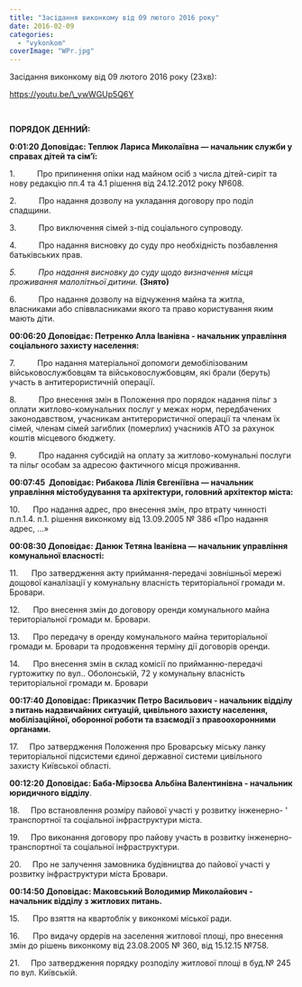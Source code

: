 ```yaml
---
title: "Засідання виконкому від 09 лютого 2016 року"
date: 2016-02-09
categories: 
  - "vykonkom"
coverImage: "WPr.jpg"
---
```


Засідання виконкому від 09 лютого 2016 року (23хв):<!--more-->

https://youtu.be/\_ywWGUp5Q6Y

 

**ПОРЯДОК ДЕННИЙ:**

**0:01:20 Доповідає: Теплюк Лариса Миколаївна — начальник служби у справах дітей та сім’ї:**

1.          Про припинення опіки над майном осіб з числа дітей-сиріт та нову редакцію пп.4 та 4.1 рішення від 24.12.2012 року №608.

2.          Про надання дозволу на укладання договору про поділ спадщини.

3.          Про виключення сімей з-під соціального супроводу.

4.          Про надання висновку до суду про необхідність позбавлення батьківських прав.

_5.          Про надання висновку до суду щодо визначення місця проживання малолітньої дитини._ **(Знято)**

6.          Про надання дозволу на відчуження майна та житла, власниками або співвласниками якого та право користування яким мають діти.

**00:06:20 Доповідає: Петренко Алла Іванівна - начальник управління соціального захисту населення:**

7.          Про надання матеріальної допомоги демобілізованим військовослужбовцям та військовослужбовцям, які брали (беруть) участь в антитерористичній операції.

8.          Про внесення змін в Положення про порядок надання пільг з оплати житлово-комунальних послуг у межах норм, передбачених законодавством, учасникам антитерористичної операції та членам їх сімей, членам сімей загиблих (померлих) учасників АТО за рахунок коштів місцевого бюджету.

9.          Про надання субсидій на оплату за житлово-комунальні послуги та пільг особам за адресою фактичного місця проживання.

**00:07:45  Доповідає: Рибакова Лілія Євгеніївна — начальник управління містобудування та архітектури, головний архітектор міста:**

10.      Про надання адрес, про внесення змін, про втрату чинності п.п.1.4. п.1. рішення виконкому від 13.09.2005 № 386 «Про надання адрес, ...»

**00:08:30 Доповідає: Данюк Тетяна Іванівна — начальник управління комунальної власності:**

11.      Про затвердження акту приймання-передачі зовнішньої мережі дощової каналізації у комунальну власність територіальної громади м. Бровари.

12.      Про внесення змін до договору оренди комунального майна територіальної громади м. Бровари.

13.      Про передачу в оренду комунального майна територіальної громади м. Бровари та продовження терміну дії договорів оренди.

14.      Про внесення змін в склад комісії по прийманню-передачі гуртожитку по вул.. Оболонській, 72 у комунальну власність територіальної громади м. Бровари

**00:17:40 Доповідає: Приказчик Петро Васильович - начальник відділу з питань надзвичайних ситуацій, цивільного захисту населення, мобілізаційної, оборонної роботи та взаємодії з правоохоронними органами.**

17.     Про затвердження Положення про Броварську міську ланку територіальної підсистеми єдиної державної системи цивільного захисту Київської області.

**00:12:20 Доповідає: Баба-Мірзоєва Альбіна Валентинівна - начальник юридичного відділу**.

18.     Про встановлення розміру пайової участі у розвитку інженерно- ' транспортної та соціальної інфраструктури міста.

19.     Про виконання договору про пайову участь в розвитку інженерно- транспортної та соціальної інфраструктури.

20.     Про не залучення замовника будівництва до пайової участі у розвитку інфраструктури міста Бровари.

**00:14:50 Доповідає: Маковський Володимир Миколайович - начальник відділу з житлових питань.**

15.      Про взяття на квартоблік у виконкомі міської ради.

16.      Про видачу ордерів на заселення житлової площі, про внесення змін до рішень виконкому від 23.08.2005 № 360, від 15.12.15 №758.

21.     Про затвердження порядку розподілу житлової площі в буд.№ 245 по вул. Київській.
